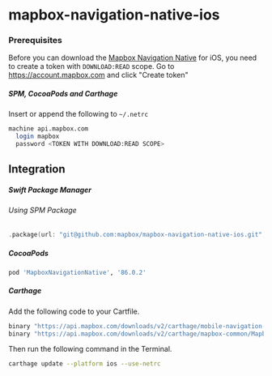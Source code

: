 # mapbox-navigation-native-ios

### Prerequisites

Before you can download the [Mapbox Navigation Native](https://github.com/mapbox/mapbox-navigation-native) for iOS, you need to create a token with `DOWNLOAD:READ` scope.
Go to https://account.mapbox.com and click "Create token"

##### SPM, CocoaPods and Carthage
Insert or append the following to `~/.netrc`

```bash
machine api.mapbox.com
  login mapbox
  password <TOKEN WITH DOWNLOAD:READ SCOPE>
```

## Integration

##### Swift Package Manager

###### Using SPM Package

```swift
.package(url: "git@github.com:mapbox/mapbox-navigation-native-ios.git", from: "86.0.2"),
```

##### CocoaPods

```ruby
pod 'MapboxNavigationNative', '86.0.2'
```

##### Carthage

Add the following code to your Cartfile.

```bash
binary "https://api.mapbox.com/downloads/v2/carthage/mobile-navigation-native/MapboxNavigationNative.json" == 86.0.2
binary "https://api.mapbox.com/downloads/v2/carthage/mapbox-common/MapboxCommon-ios.json" == 21.1.0-beta.1
```

Then run the following command in the Terminal.
```bash
carthage update --platform ios --use-netrc
```

